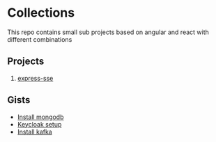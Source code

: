 # Collections
This repo contains small sub projects based on angular and react with different combinations

## Projects

1. [express-sse](https://github.com/KiranMantha/collections/tree/main/express-sse)

## Gists

- [Install mongodb](https://gist.github.com/KiranMantha/f1fc7475f93b966adc9f25f7278718d2)
- [Keycloak setup](https://gist.github.com/KiranMantha/31c6b537efaa1a924f99cf184561f64e)
- [Install kafka](https://gist.github.com/KiranMantha/28ba3894768ad937315b094bc1d1060a)